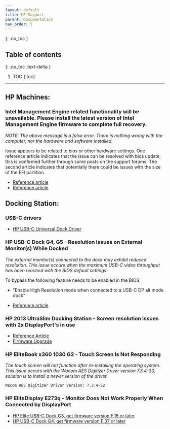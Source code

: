 ```yaml
---
layout: default
title: HP Support
parent: Documentation
nav_order: 5
---
```


{: .no_toc }

## Table of contents
{: .no_toc .text-delta }

1. TOC
{:toc}

---

## HP Machines:
### Intel Management Engine related functionality will be unavailable. Please install the latest version of Intel Management Engine firmware to complete full recovery.

*NOTE: The above message is a false error. There is nothing wrong with the computer, nor the hardware and software installed.*

Issue appears to be related to bios or other hardware settings. One reference article indicates that the issue can be resolved with bios update, this is confirmed further through some posts on the support forums. The second article indicates that potentially there could be issues with the size of the EFI partition.

- [Reference article](https://support.hp.com/my-en/document/c06466020)
- [Reference article](https://support.hp.com/au-en/document/c06466416)

## Docking Station:
### USB-C drivers

- [HP USB-C Universal Dock Driver](https://ftp.hp.com/pub/softpaq/sp92501-93000/sp92798.exe)

### HP USB-C Dock G4, G5 - Resolution Issues on External Monitor(s) While Docked

*The external monitor(s) connected to the dock may exhibit reduced resolution. This issue occurs when the maximum USB-C video throughput has been reached with the BIOS default settings.*

To bypass the following feature needs to be enabled in the BIOS:

- "Enable High Resolution mode when connected to a USB-C DP alt mode dock"

- [Reference article](https://support.hp.com/us-en/document/c06575423)

### HP 2013 UltraSlim Docking Station - Screen resolution issues with 2x DisplayPort's in use

- [Reference Article](https://h30434.www3.hp.com/t5/Business-Notebooks/Firmware-for-UltraSlim-Docking-Stations/td-p/7179965)
- [Firmware Upgrade](https://ftp.hp.com/pub/softpaq/sp79001-79500/sp79015.exe)

### HP EliteBook x360 1030 G2 - Touch Screen Is Not Responding

*The touch screen will not function after re-installing the operating system. This issue occurs with the Wacom AES Digitizer Driver version 7.3.4-30, solution is to install a newer version of the driver.*

```
Wacom AES Digitizer Driver Version: 7.3.4-52
```

### HP EliteDisplay E273q - Monitor Does Not Work Properly When Connected by DisplayPort

- [HP Elite USB-C Dock G3, get firmware version F.16 or later](https://ftp.hp.com/pub/softpaq/sp91501-92000/sp91884.exe)
- [HP USB-C Dock G4, get firmware version F.37 or later](https://ftp.hp.com/pub/softpaq/sp88501-89000/sp88999.exe)














